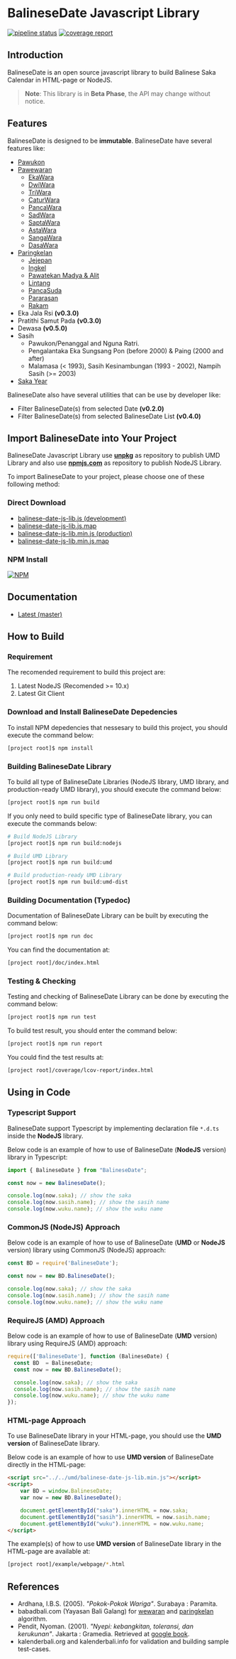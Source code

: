 # BalineseDate Javascript Library

[![pipeline status](https://gitlab.com/peradnya/balinese-date-js-lib/badges/master/pipeline.svg)](https://gitlab.com/peradnya/balinese-date-js-lib/commits/master)
[![coverage report](https://gitlab.com/peradnya/balinese-date-js-lib/badges/master/coverage.svg)](https://gitlab.com/peradnya/balinese-date-js-lib/commits/master)

## Introduction

BalineseDate is an open source javascript library to build Balinese Saka Calendar in HTML-page or NodeJS.

> **Note**: This library is in **Beta Phase**, the API may change without notice.

## Features

BalineseDate is designed to be __immutable__. BalineseDate have several features like:

* [Pawukon](http://www.babadbali.com/pewarigaan/kalender-pawukon.htm)
* [Pawewaran](http://www.babadbali.com/pewarigaan/pawewaran.htm)
  * [EkaWara](http://www.babadbali.com/pewarigaan/ekawara.htm)
  * [DwiWara](http://www.babadbali.com/pewarigaan/dwiwara.htm)
  * [TriWara](http://www.babadbali.com/pewarigaan/triwara.htm)
  * [CaturWara](http://www.babadbali.com/pewarigaan/caturwara.htm)
  * [PancaWara](http://www.babadbali.com/pewarigaan/pancawara.htm)
  * [SadWara](http://www.babadbali.com/pewarigaan/sadwara.htm)
  * [SaptaWara](http://www.babadbali.com/pewarigaan/saptawara.htm)
  * [AstaWara](http://www.babadbali.com/pewarigaan/astawara.htm)
  * [SangaWara](http://www.babadbali.com/pewarigaan/sangawara.htm)
  * [DasaWara](http://www.babadbali.com/pewarigaan/dasawara.htm)
* [Paringkelan](http://www.babadbali.com/pewarigaan/paringkelan.htm)
  * [Jejepan](http://www.babadbali.com/pewarigaan/jejepan.htm)
  * [Ingkel](http://www.babadbali.com/pewarigaan/ingkel.htm)
  * [Pawatekan Madya & Alit](http://www.babadbali.com/pewarigaan/watek.htm)
  * [Lintang](http://www.babadbali.com/pewarigaan/lintang.htm)
  * [PancaSuda](http://www.babadbali.com/pewarigaan/pancasuda.htm)
  * [Pararasan](http://www.babadbali.com/pewarigaan/paarasan.htm)
  * [Rakam](http://www.babadbali.com/pewarigaan/rakam.htm)
* Eka Jala Rsi __(v0.3.0)__
* Pratithi Samut Pada __(v0.3.0)__
* Dewasa __(v0.5.0)__
* Sasih
  * Pawukon/Penanggal and Nguna Ratri.
  * Pengalantaka Eka Sungsang Pon (before 2000) & Paing (2000 and after)
  * Malamasa (< 1993), Sasih Kesinambungan (1993 - 2002), Nampih Sasih (>= 2003)
* [Saka Year](http://www.babadbali.com/pewarigaan/kalender-saka.htm)

BalineseDate also have several utilities that can be use by developer like:

* Filter BalineseDate(s) from selected Date __(v0.2.0)__
* Filter BalineseDate(s) from selected BalineseDate List __(v0.4.0)__

## Import BalineseDate into Your Project

BalineseDate Javascript Library use [**unpkg**](https://unpkg.com/balinese-date-js-lib/) as repository to publish UMD Library and also use [**npmjs.com**](https://www.npmjs.com/package/balinese-date-js-lib) as repository to publish NodeJS Library.

To import BalineseDate to your project, please choose one of these following method:

### Direct Download

* [balinese-date-js-lib.js (development)](https://unpkg.com/balinese-date-js-lib/umd/balinese-date-js-lib.js)
* [balinese-date-js-lib.js.map](https://unpkg.com/balinese-date-js-lib/umd/balinese-date-js-lib.js.map)
* [balinese-date-js-lib.min.js (production)](https://unpkg.com/balinese-date-js-lib/umd/balinese-date-js-lib.min.js)
* [balinese-date-js-lib.min.js.map](https://unpkg.com/balinese-date-js-lib/umd/balinese-date-js-lib.min.js.map)

### NPM Install

[![NPM](https://nodei.co/npm/balinese-date-js-lib.png)](https://nodei.co/npm/balinese-date-js-lib/)

## Documentation

* [Latest (master)](https://peradnya.gitlab.io/balinese-date-js-lib/index.html)

## How to Build

### Requirement

The recomended requirement to build this project are:

1. Latest NodeJS (Recomended >= 10.x)
2. Latest Git Client

### Download and Install BalineseDate Depedencies

To install NPM depedencies that nessesary to build this project, you should execute the command below:

```sh
[project root]$ npm install
```

### Building BalineseDate Library

To build all type of BalineseDate Libraries (NodeJS library, UMD library, and production-ready UMD library), you should execute the command below:

```sh
[project root]$ npm run build
```

If you only need to build specific type of BalineseDate library, you can execute the commands below:

```sh
# Build NodeJS Library
[project root]$ npm run build:nodejs

# Build UMD Library
[project root]$ npm run build:umd

# Build production-ready UMD Library
[project root]$ npm run build:umd-dist
```

### Building Documentation (Typedoc)

Documentation of BalineseDate Library can be built by executing the command below:

```sh
[project root]$ npm run doc
```

You can find the documentation at:

```sh
[project root]/doc/index.html
```

### Testing & Checking

Testing and checking of BalineseDate Library can be done by executing the command below:

```sh
[project root]$ npm run test
```

To build test result, you should enter the command below:

```sh
[project root]$ npm run report
```

You could find the test results at:

```sh
[project root]/coverage/lcov-report/index.html
```

## Using in Code

### Typescript Support

BalineseDate support Typescript by implementing declaration file ```*.d.ts``` inside the **NodeJS** library.

Below code is an example of how to use of BalineseDate (**NodeJS** version) library in Typescript:

```js
import { BalineseDate } from "BalineseDate";

const now = new BalineseDate();

console.log(now.saka); // show the saka
console.log(now.sasih.name); // show the sasih name
console.log(now.wuku.name); // show the wuku name
```

### CommonJS (NodeJS) Approach

Below code is an example of how to use of BalineseDate (**UMD** or **NodeJS** version) library using CommonJS (NodeJS) approach:

```js
const BD = require('BalineseDate');

const now = new BD.BalineseDate();

console.log(now.saka); // show the saka
console.log(now.sasih.name); // show the sasih name
console.log(now.wuku.name); // show the wuku name
```

### RequireJS (AMD) Approach

Below code is an example of how to use of BalineseDate (**UMD** version) library using RequireJS (AMD) approach:

```js
require(['BalineseDate'], function (BalineseDate) {
  const BD  = BalineseDate;
  const now = new BD.BalineseDate();

  console.log(now.saka); // show the saka
  console.log(now.sasih.name); // show the sasih name
  console.log(now.wuku.name); // show the wuku name
});
```

### HTML-page Approach

To use BalineseDate library in your HTML-page, you should use the __UMD version__ of BalineseDate library.

Below code is an example of how to use __UMD version__ of BalineseDate directly in the HTML-page:

```html
<script src="../../umd/balinese-date-js-lib.min.js"></script>
<script>
    var BD = window.BalineseDate;
    var now = new BD.BalineseDate();

    document.getElementById("saka").innerHTML = now.saka;
    document.getElementById("sasih").innerHTML = now.sasih.name;
    document.getElementById("wuku").innerHTML = now.wuku.name;
</script>
```

The example(s) of how to use  __UMD version__ of BalineseDate library in the HTML-page are available at:

```sh
[project root]/example/webpage/*.html
```

## References

* Ardhana, I.B.S. (2005). *"Pokok-Pokok Wariga"*. Surabaya : Paramita.
* babadbali.com (Yayasan Bali Galang) for [wewaran](http://www.babadbali.com/pewarigaan/perhitungan.htm) and [paringkelan](http://www.babadbali.com/pewarigaan/paringkelan.htm) algorithm.
* Pendit, Nyoman. (2001). *"Nyepi: kebangkitan, toleransi, dan kerukunan"*. Jakarta : Gramedia. Retrieved at [google book](https://books.google.co.id/books?id=4ND9KPn2o8AC).
* kalenderbali.org and kalenderbali.info for validation and building sample test-cases.